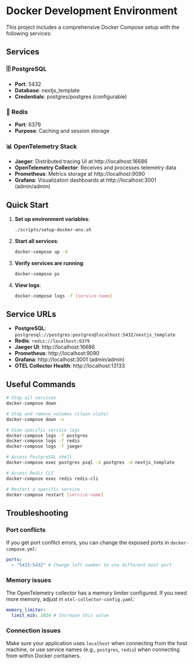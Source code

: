 # Docker Development Environment

This project includes a comprehensive Docker Compose setup with the following services:

## Services

### 🗄️ PostgreSQL

- **Port**: 5432
- **Database**: nextjs_template
- **Credentials**: postgres/postgres (configurable)

### 🚀 Redis

- **Port**: 6379
- **Purpose**: Caching and session storage

### 📊 OpenTelemetry Stack

- **Jaeger**: Distributed tracing UI at http://localhost:16686
- **OpenTelemetry Collector**: Receives and processes telemetry data
- **Prometheus**: Metrics storage at http://localhost:9090
- **Grafana**: Visualization dashboards at http://localhost:3001 (admin/admin)

## Quick Start

1. **Set up environment variables**:

   ```bash
   ./scripts/setup-docker-env.sh
   ```

2. **Start all services**:

   ```bash
   docker-compose up -d
   ```

3. **Verify services are running**:

   ```bash
   docker-compose ps
   ```

4. **View logs**:
   ```bash
   docker-compose logs -f [service-name]
   ```

## Service URLs

- **PostgreSQL**: `postgresql://postgres:postgres@localhost:5432/nextjs_template`
- **Redis**: `redis://localhost:6379`
- **Jaeger UI**: http://localhost:16686
- **Prometheus**: http://localhost:9090
- **Grafana**: http://localhost:3001 (admin/admin)
- **OTEL Collector Health**: http://localhost:13133

## Useful Commands

```bash
# Stop all services
docker-compose down

# Stop and remove volumes (clean slate)
docker-compose down -v

# View specific service logs
docker-compose logs -f postgres
docker-compose logs -f redis
docker-compose logs -f jaeger

# Access PostgreSQL shell
docker-compose exec postgres psql -U postgres -d nextjs_template

# Access Redis CLI
docker-compose exec redis redis-cli

# Restart a specific service
docker-compose restart [service-name]
```

## Troubleshooting

### Port conflicts

If you get port conflict errors, you can change the exposed ports in `docker-compose.yml`:

```yaml
ports:
  - "5433:5432" # Change left number to use different host port
```

### Memory issues

The OpenTelemetry collector has a memory limiter configured. If you need more memory, adjust in `otel-collector-config.yaml`:

```yaml
memory_limiter:
  limit_mib: 1024 # Increase this value
```

### Connection issues

Make sure your application uses `localhost` when connecting from the host machine, or use service names (e.g., `postgres`, `redis`) when connecting from within Docker containers.
